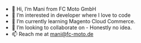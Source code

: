 - 👋 Hi, I’m Mani from FC Moto GmbH
- 👀 I’m interested in developer where I love to code
- 🌱 I’m currently learning Magento Cloud Commerce. 
- 💞️ I’m looking to collaborate on - Honestly no idea. 
- 📫 Reach me at mani@fc-moto.de

<!---
mani-fcmoto/mani-fcmoto is a ✨ special ✨ repository because its `README.md` (this file) appears on your GitHub profile.
You can click the Preview link to take a look at your changes.
--->
